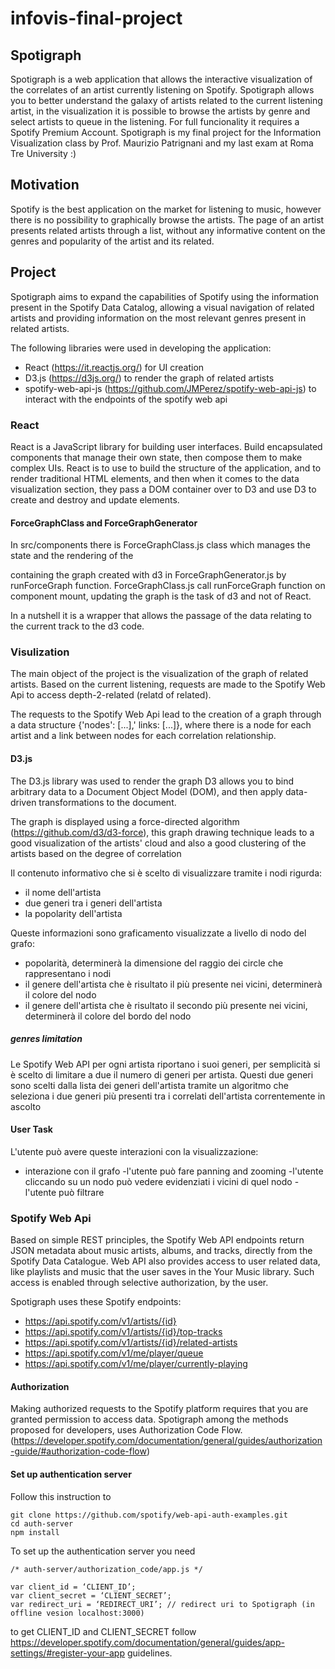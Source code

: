 # infovis-final-project


## Spotigraph

Spotigraph is a web application that allows the interactive visualization of the correlates of an artist currently listening on Spotify. 
Spotigraph allows you to better understand the galaxy of artists related to the current listening artist, in the visualization it is possible to browse the artists by genre and select artists to queue in the listening. For full funcionality it requires a Spotify Premium Account.
Spotigraph is my final project for the Information Visualization class by Prof. Maurizio Patrignani and my last exam at Roma Tre University :)

## Motivation
Spotify is the best application on the market for listening to music, however there is no possibility to graphically browse the artists. The page of an artist presents related artists through a list, without any informative content on the genres and popularity of the artist and its related.

## Project
Spotigraph aims to expand the capabilities of Spotify using the information present in the Spotify Data Catalog, allowing a visual navigation of related artists and providing information on the most relevant genres present in related artists.

The following libraries were used in developing the application:
- React (https://it.reactjs.org/) for UI creation
- D3.js (https://d3js.org/) to render the graph of related artists
- spotify-web-api-js (https://github.com/JMPerez/spotify-web-api-js) to interact with the endpoints of the spotify web api

### React

React is a JavaScript library for building user interfaces. Build encapsulated components that manage their own state, then compose them to make complex UIs.
React is to use to build the structure of the application, and to render traditional HTML elements, and then when it comes to the data visualization section, they pass a DOM container over to D3 and use D3 to create and destroy and update elements.

#### ForceGraphClass and ForceGraphGenerator

In src/components there is ForceGraphClass.js class which manages the state and the rendering of the <div> containing the graph created with d3 in ForceGraphGenerator.js by runForceGraph function. ForceGraphClass.js call runForceGraph function on component mount, updating the graph is the task of d3 and not of React. 
 
In a nutshell it is a wrapper that allows the passage of the data relating to the current track to the d3 code.


### Visulization

The main object of the project is the visualization of the graph of related artists. Based on the current listening, requests are made to the Spotify Web Api to access depth-2-related (relatd of related).

The requests to the Spotify Web Api lead to the creation of a graph through a data structure {'nodes': [...],' links: [...]}, where there is a node for each artist and a link between nodes for each correlation relationship.

#### D3.js

The D3.js library was used to render the graph D3 allows you to bind arbitrary data to a Document Object Model (DOM), and then apply data-driven transformations to the document.

The graph is displayed using a force-directed algorithm (https://github.com/d3/d3-force), this graph drawing technique leads to a good visualization of the artists' cloud and also a good clustering of the artists based on the degree of correlation

Il contenuto informativo che si è scelto di visualizzare tramite i nodi rigurda:
- il nome dell'artista
- due generi tra i generi dell'artista
- la popolarity dell'artista

Queste informazioni sono graficamento visualizzate a livello di nodo del grafo:
 - popolarità, determinerà la dimensione del raggio dei circle che rappresentano i nodi
 - il genere dell'artista che è risultato il più presente nei vicini, determinerà il colore del nodo
 - il genere dell'artista che è risultato il secondo più presente nei vicini, determinerà il colore del bordo del nodo

##### genres limitation
Le Spotify Web API per ogni artista riportano i suoi generi, per semplicità  si è scelto di limitare a due il numero di generi per artista. Questi due generi sono scelti dalla lista dei generi dell'artista tramite un algoritmo che seleziona i due generi più presenti tra i correlati dell'artista correntemente in ascolto


 
 #### User Task
 
 L'utente può avere queste interazioni con la visualizzazione:
 - interazione con il grafo
    -l'utente può fare panning and zooming
    -l'utente cliccando su un nodo può vedere evidenziati i vicini di quel nodo
    -l'utente può filtrare



### Spotify Web Api
Based on simple REST principles, the Spotify Web API endpoints return JSON metadata about music artists, albums, and tracks, directly from the Spotify Data Catalogue.
Web API also provides access to user related data, like playlists and music that the user saves in the Your Music library. Such access is enabled through selective authorization, by the user.

Spotigraph uses these Spotify endpoints:
- https://api.spotify.com/v1/artists/{id}
- https://api.spotify.com/v1/artists/{id}/top-tracks
- https://api.spotify.com/v1/artists/{id}/related-artists
- https://api.spotify.com/v1/me/player/queue
- https://api.spotify.com/v1/me/player/currently-playing

#### Authorization
Making authorized requests to the Spotify platform requires that you are granted permission to access data. Spotigraph among the methods proposed for developers, uses Authorization Code Flow.
(https://developer.spotify.com/documentation/general/guides/authorization-guide/#authorization-code-flow)


#### Set up authentication server
Follow this instruction to 

```
git clone https://github.com/spotify/web-api-auth-examples.git 
cd auth-server
npm install
```
To set up the authentication server you need 
```
/* auth-server/authorization_code/app.js */

var client_id = ‘CLIENT_ID’;
var client_secret = ‘CLIENT_SECRET’; 
var redirect_uri = ‘REDIRECT_URI’; // redirect uri to Spotigraph (in offline vesion localhost:3000)
```

to get CLIENT_ID and CLIENT_SECRET follow https://developer.spotify.com/documentation/general/guides/app-settings/#register-your-app guidelines.
















